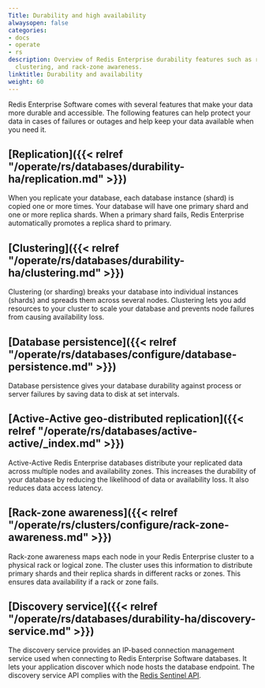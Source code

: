 ```yaml
---
Title: Durability and high availability
alwaysopen: false
categories:
- docs
- operate
- rs
description: Overview of Redis Enterprise durability features such as replication,
  clustering, and rack-zone awareness.
linktitle: Durability and availability
weight: 60
---
```

Redis Enterprise Software comes with several features that make your data more durable and accessible. The following features can help protect your data in cases of failures or outages and help keep your data available when you need it.

## [Replication]({{< relref "/operate/rs/databases/durability-ha/replication.md" >}})

When you replicate your database, each database instance (shard) is copied one or more times. Your database will have one primary shard and one or more replica shards. When a primary shard fails, Redis Enterprise automatically promotes a replica shard to primary. 

## [Clustering]({{< relref "/operate/rs/databases/durability-ha/clustering.md" >}})

Clustering (or sharding) breaks your database into individual instances (shards) and spreads them across several nodes. Clustering lets you add resources to your cluster to scale your database and prevents node failures from causing availability loss.

## [Database persistence]({{< relref "/operate/rs/databases/configure/database-persistence.md" >}})

Database persistence gives your database durability against process or server failures by saving data to disk at set intervals.

## [Active-Active geo-distributed replication]({{< relref "/operate/rs/databases/active-active/_index.md" >}})

Active-Active Redis Enterprise databases distribute your replicated data across multiple nodes and availability zones. This increases the durability of your database by reducing the likelihood of data or availability loss. It also reduces data access latency.

## [Rack-zone awareness]({{< relref "/operate/rs/clusters/configure/rack-zone-awareness.md" >}})

Rack-zone awareness maps each node in your Redis Enterprise cluster to a physical rack or logical zone. The cluster uses this information to distribute primary shards and their replica shards in different racks or zones. This ensures data availability if a rack or zone fails.

## [Discovery service]({{< relref "/operate/rs/databases/durability-ha/discovery-service.md" >}})

The discovery service provides an IP-based connection management service used when connecting to Redis Enterprise Software databases. It lets your application discover which node hosts the database endpoint. The discovery service API complies with the [Redis Sentinel API](https://redis.io/docs/management/sentinel/#sentinel-api).
